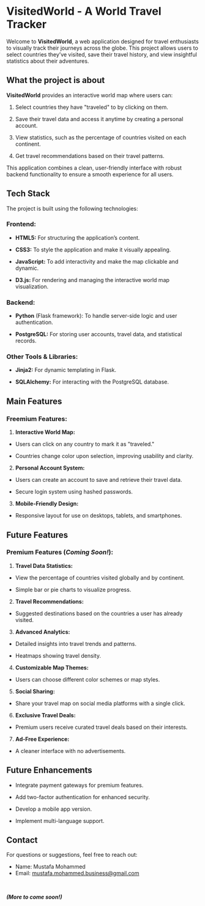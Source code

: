 # VisitedWorld - A World Travel Tracker
Welcome to **VisitedWorld**, a web application designed for travel enthusiasts to visually track their journeys across the globe. This project allows users to select countries they’ve visited, save their travel history, and view insightful statistics about their adventures.

## What the project is about
**VisitedWorld** provides an interactive world map where users can:
1. Select countries they have "traveled" to by clicking on them.

2. Save their travel data and access it anytime by creating a personal account.

3. View statistics, such as the percentage of countries visited on each continent.

4. Get travel recommendations based on their travel patterns.

This application combines a clean, user-friendly interface with robust backend functionality to ensure a smooth experience for all users.

## Tech Stack
The project is built using the following technologies:
### Frontend:
- **HTML5:** For structuring the application’s content.

- **CSS3:** To style the application and make it visually appealing.

- **JavaScript:** To add interactivity and make the map clickable and dynamic.

- **D3.js:** For rendering and managing the interactive world map visualization.

### Backend:
- **Python** (Flask framework): To handle server-side logic and user authentication.

- **PostgreSQL:** For storing user accounts, travel data, and statistical records.

### Other Tools & Libraries:
- **Jinja2:** For dynamic templating in Flask.

- **SQLAlchemy:** For interacting with the PostgreSQL database.

## Main Features
### Freemium Features:
1. **Interactive World Map:**
- Users can click on any country to mark it as "traveled."

- Countries change color upon selection, improving usability and clarity.
2. **Personal Account System:**
- Users can create an account to save and retrieve their travel data.

- Secure login system using hashed passwords.
3. **Mobile-Friendly Design:**
- Responsive layout for use on desktops, tablets, and smartphones.

## Future Features
### Premium Features (*Coming Soon!*):
1. **Travel Data Statistics:**
- View the percentage of countries visited globally and by continent.

- Simple bar or pie charts to visualize progress.
2. **Travel Recommendations:**
- Suggested destinations based on the countries a user has already visited.
3. **Advanced Analytics:**
- Detailed insights into travel trends and patterns.

- Heatmaps showing travel density.
4. **Customizable Map Themes:**
- Users can choose different color schemes or map styles.
5. **Social Sharing:**
- Share your travel map on social media platforms with a single click.
6. **Exclusive Travel Deals:**
- Premium users receive curated travel deals based on their interests.
7. **Ad-Free Experience:**
- A cleaner interface with no advertisements.

## Future Enhancements
- Integrate payment gateways for premium features.

- Add two-factor authentication for enhanced security.

- Develop a mobile app version.

- Implement multi-language support.

## Contact
For questions or suggestions, feel free to reach out:
- Name: Mustafa Mohammed
- Email: mustafa.mohammed.business@gmail.com

<br>

***(More to come soon!)***